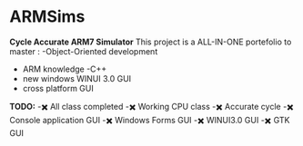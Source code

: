 # ARMSims

**Cycle Accurate ARM7 Simulator**
This project is a ALL-IN-ONE portefolio to master :
-Object-Oriented development
- ARM knowledge
-C++
- new windows WINUI 3.0 GUI
- cross platform GUI

**TODO:**
-:heavy_multiplication_x: All class completed
-:heavy_multiplication_x: Working CPU class
-:heavy_multiplication_x: Accurate cycle 
-:heavy_multiplication_x: Console application GUI
-:heavy_multiplication_x: Windows Forms GUI
-:heavy_multiplication_x: WINUI3.0 GUI
-:heavy_multiplication_x: GTK GUI

